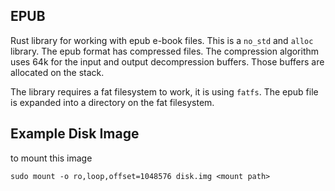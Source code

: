 ## EPUB

Rust library for working with epub e-book files. This is a `no_std`
and `alloc` library. The epub format has compressed files. The compression
algorithm uses 64k for the input and output decompression buffers. Those
buffers are allocated on the stack.

The library requires a fat filesystem to work, it is using `fatfs`.
The epub file is expanded into a directory on the fat
filesystem.

## Example Disk Image

to mount this image
```
sudo mount -o ro,loop,offset=1048576 disk.img <mount path>
```
